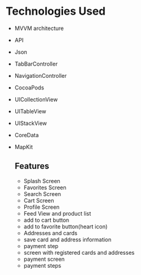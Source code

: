 # Technologies Used
- MVVM architecture
- API
- Json
- TabBarController
- NavigationController
- CocoaPods
- UICollectionView
- UITableView
- UIStackView
- CoreData
- MapKit

  ## Features
  - Splash Screen
  - Favorites Screen
  - Search Screen
  - Cart Screen
  - Profile Screen
  - Feed View and product list
  - add to cart button
  - add to favorite button(heart icon)
  - Addresses and cards
  - save card and address information
  - payment step
  - screen with registered cards and addresses
  - payment screen
  - payment steps
